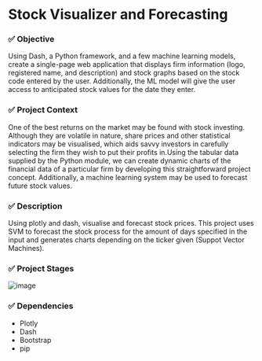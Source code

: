 # Stock Visualizer and Forecasting
### ✅ Objective
Using Dash, a Python framework, and a few machine learning models, create a single-page web application that displays firm information (logo, registered name, and description) and stock graphs based on the stock code entered by the user. Additionally, the ML model will give the user access to anticipated stock values for the date they enter.

### ✅ Project Context

One of the best returns on the market may be found with stock investing. Although they are volatile in nature, share prices and other statistical indicators may be visualised, which aids savvy investors in carefully selecting the firm they wish to put their profits in.Using the tabular data supplied by the Python module, we can create dynamic charts of the financial data of a particular firm by developing this straightforward project concept. Additionally, a machine learning system may be used to forecast future stock values.

### ✅ Description 

Using plotly and dash, visualise and forecast stock prices. This project uses SVM to forecast the stock process for the amount of days specified in the input and generates charts depending on the ticker given (Suppot Vector Machines).

### ✅ Project Stages

![image](https://user-images.githubusercontent.com/84402100/213745559-0d329296-e59f-41c5-902e-60b4c175cb7a.png)

### ✅ Dependencies 

- Plotly
- Dash
- Bootstrap
- pip


